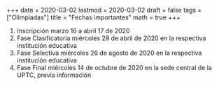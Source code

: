 +++
date      = 2020-03-02
lastmod   = 2020-03-02
draft     = false
tags      = ["Olimpiadas"]
title     = "Fechas importantes"
math      = true
+++

1. Inscripción marzo 16 a abril 17 de 2020
2. Fase Clasificatoria miércoles 29 de abril de 2020 en la respectiva institución educativa
3. Fase Selectiva miércoles 26 de agosto de 2020 en la respectiva institución educativa
4. Fase Final miércoles 14 de octubre de 2020 en la sede central de la UPTC, previa información


